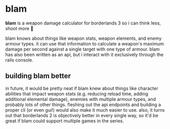 # blam

**blam** is a weapon damage calculator for borderlands 3 so i can think less, shoot more 🤠

blam knows about things like weapon stats, weapon elements, and enemy armour types. it can use that information to calculate a weapon's maximum damage per second against a single target with one type of armour. blam has also been written as an api, but i interact with it exclusively through the rails console.

## building blam better

in future, it would be pretty neat if blam knew about things like character abilities that impact weapon stats (e.g. reducing reload time, adding additional elemental damage), enemies with multiple armour types, and probably lots of other things. fleshing out the api endpoints and building a proper cli (or even gui!) would also make it much easier to use. also, it turns out that borderlands 2 is objectively better in every single way, so it'd be great if blam could support multiple games in the series.
